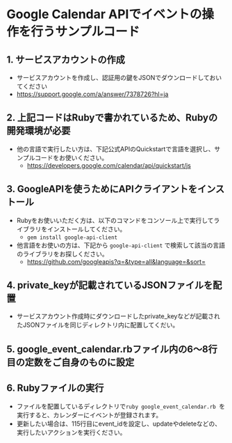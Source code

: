 # Google Calendar APIでイベントの操作を行うサンプルコード
## 1. サービスアカウントの作成
- サービスアカウントを作成し、認証用の鍵をJSONでダウンロードしておいてください
- https://support.google.com/a/answer/7378726?hl=ja

## 2. 上記コードはRubyで書かれているため、Rubyの開発環境が必要
- 他の言語で実行したい方は、下記公式APIのQuickstartで言語を選択し、サンプルコードをお使いください。
  - https://developers.google.com/calendar/api/quickstart/js

## 3. GoogleAPIを使うためにAPIクライアントをインストール
- Rubyをお使いいただく方は、以下のコマンドをコンソール上で実行してライブラリをインストールしてください。
  - `gem install google-api-client`
- 他言語をお使いの方は、下記から `google-api-client` で検索して該当の言語のライブラリをお探しください。
  - https://github.com/googleapis?q=&type=all&language=&sort=
  
## 4. private_keyが記載されているJSONファイルを配置
- サービスアカウント作成時にダウンロードしたprivate_keyなどが記載されたJSONファイルを同じディレクトリ内に配置してくだい。

## 5. google_event_calendar.rbファイル内の6〜8行目の定数をご自身のものに設定

## 6. Rubyファイルの実行
- ファイルを配置しているディレクトリで`ruby google_event_calendar.rb `を実行すると、カレンダーにイベントが登録されます。
- 更新したい場合は、115行目にevent_idを設定し、updateやdeleteなどの、実行したいアクションを実行ください。
